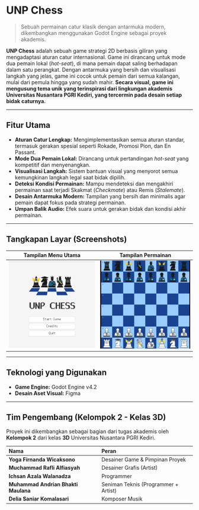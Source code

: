 # UNP Chess

> Sebuah permainan catur klasik dengan antarmuka modern, dikembangkan menggunakan Godot Engine sebagai proyek akademis.

**UNP Chess** adalah sebuah game strategi 2D berbasis giliran yang mengadaptasi aturan catur internasional. Game ini dirancang untuk mode dua pemain lokal (_hot-seat_), di mana pemain dapat saling berhadapan dalam satu perangkat. Dengan antarmuka yang bersih dan visualisasi langkah yang jelas, game ini cocok untuk pemain dari semua kalangan, mulai dari pemula hingga yang sudah mahir. **Secara visual, game ini mengusung tema unik yang terinspirasi dari lingkungan akademis Universitas Nusantara PGRI Kediri, yang tercermin pada desain setiap bidak caturnya.**

---

## Fitur Utama

-   **Aturan Catur Lengkap:** Mengimplementasikan semua aturan standar, termasuk gerakan spesial seperti Rokade, Promosi Pion, dan En Passant.
-   **Mode Dua Pemain Lokal:** Dirancang untuk pertandingan _hot-seat_ yang kompetitif dan menyenangkan.
-   **Visualisasi Langkah:** Sistem bantuan visual yang menyorot semua kemungkinan langkah legal saat bidak dipilih.
-   **Deteksi Kondisi Permainan:** Mampu mendeteksi dan mengakhiri permainan saat terjadi Skakmat (_Checkmate_) atau Remis (_Stalemate_).
-   **Desain Antarmuka Modern:** Tampilan yang bersih dan minimalis agar pemain dapat fokus pada strategi permainan.
-   **Umpan Balik Audio:** Efek suara untuk gerakan bidak dan kondisi akhir permainan.

---

## Tangkapan Layar (Screenshots)

|         Tampilan Menu Utama         |          Tampilan Permainan           |
| :---------------------------------: | :-----------------------------------: |
| ![Menu Utama](screenshots/menu.png) | ![Gameplay](screenshots/gameplay.png) |

---

## Teknologi yang Digunakan

-   **Game Engine:** Godot Engine v4.2
-   **Desain Aset Visual:** Figma

---

## Tim Pengembang (Kelompok 2 - Kelas 3D)

Proyek ini dikembangkan sebagai bagian dari tugas akademis oleh **Kelompok 2** dari kelas **3D** Universitas Nusantara PGRI Kediri.

| Nama                                | Peran                                |
| :---------------------------------- | :----------------------------------- |
| **Yoga Firnanda Wicaksono**         | Desainer Game & Pimpinan Proyek      |
| **Muchammad Rafli Alfiasyah**       | Desainer Grafis (Artist)             |
| **Ichsan Azala Walanadza**          | Programmer                           |
| **Muhammad Andrian Bhakti Maulana** | Seniman Teknis (Programmer + Artist) |
| **Delia Saniar Komalasari**         | Komposer Musik                       |
